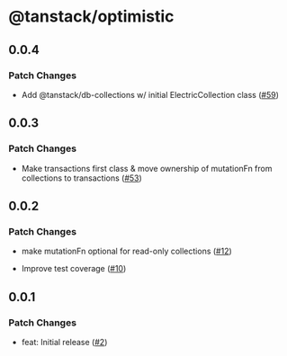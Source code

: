 # @tanstack/optimistic

## 0.0.4

### Patch Changes

- Add @tanstack/db-collections w/ initial ElectricCollection class ([#59](https://github.com/TanStack/optimistic/pull/59))

## 0.0.3

### Patch Changes

- Make transactions first class & move ownership of mutationFn from collections to transactions ([#53](https://github.com/TanStack/optimistic/pull/53))

## 0.0.2

### Patch Changes

- make mutationFn optional for read-only collections ([#12](https://github.com/TanStack/optimistic/pull/12))

- Improve test coverage ([#10](https://github.com/TanStack/optimistic/pull/10))

## 0.0.1

### Patch Changes

- feat: Initial release ([#2](https://github.com/TanStack/optimistic/pull/2))
